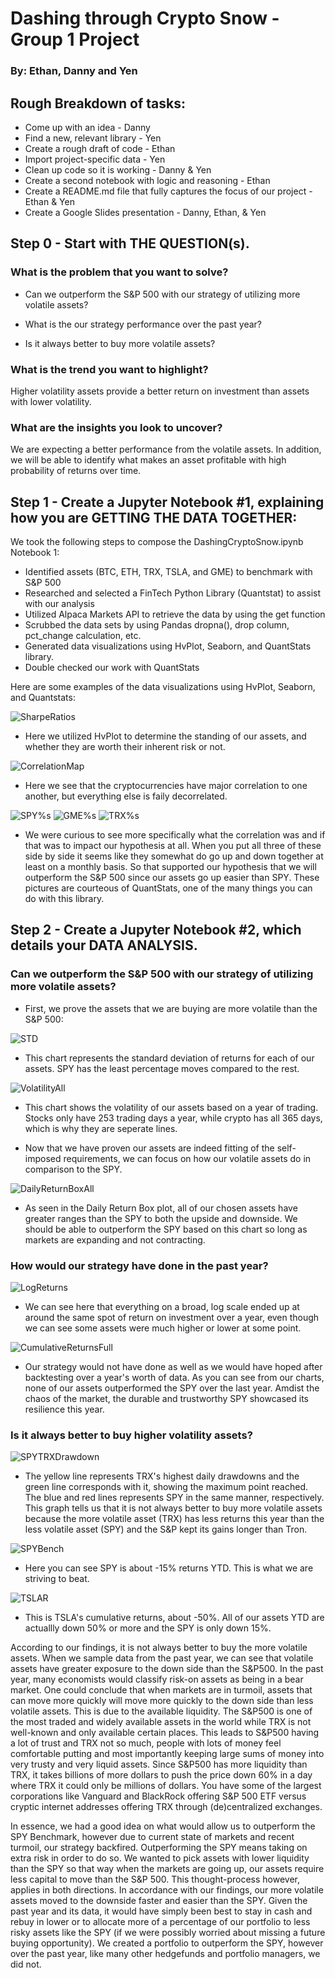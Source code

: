 # Dashing through Crypto Snow - Group 1 Project
### By: Ethan, Danny and Yen
## Rough Breakdown of tasks:
* Come up with an idea - Danny
* Find a new, relevant library - Yen
* Create a rough draft of code - Ethan
* Import project-specific data - Yen
* Clean up code so it is working - Danny & Yen
* Create a second notebook with logic and reasoning - Ethan
* Create a README.md file that fully captures the focus of our project - Ethan & Yen
* Create a Google Slides presentation - Danny, Ethan, & Yen

## Step 0 - Start with THE QUESTION(s).
### What is the problem that you want to solve?
* Can we outperform the S&P 500 with our strategy of utilizing more volatile assets?

* What is the our strategy performance over the past year?

* Is it always better to buy more volatile assets? 

### What is the trend you want to highlight?
Higher volatility assets provide a better return on investment than assets with lower volatility. 

### What are the insights you look to uncover?
We are expecting a better performance from the volatile assets. In addition, we will be able to identify what makes an asset profitable with high probability of returns over time.

## Step 1 - Create a Jupyter Notebook #1, explaining how you are GETTING THE DATA TOGETHER:
We took the following steps to compose the DashingCryptoSnow.ipynb Notebook 1: 
* Identified assets (BTC, ETH, TRX, TSLA, and GME) to benchmark with S&P 500
* Researched and selected a FinTech Python Library (Quantstat) to assist with our analysis
* Utilized Alpaca Markets API to retrieve the data by using the get function
* Scrubbed the data sets by using Pandas dropna(), drop column, pct_change calculation, etc.  
* Generated data visualizations using HvPlot, Seaborn, and QuantStats library.
* Double checked our work with QuantStats

Here are some examples of the data visualizations using HvPlot, Seaborn, and Quantstats: 

![SharpeRatios](../Image/SharpeRatiosAll2.png)
* Here we utilized HvPlot to determine the standing of our assets, and whether they are worth their inherent risk or not. 

![CorrelationMap](../Image/CorrelationHeatMap.png)
* Here we see that the cryptocurrencies have major correlation to one another, but everything else is faily decorrelated. 

![SPY%s](../Image/SPYMonthly.png)
![GME%s](../Image/GMEMonthly.png)
![TRX%s](../Image/TRXMonthly.png)
* We were curious to see more specifically what the correlation was and if that was to impact our hypothesis at all. When you put all three of these side by side it seems like they somewhat do go up and down together at least on a monthly basis. So that supported our hypothesis that we will outperform the S&P 500 since our assets go up easier than SPY. These pictures are courteous of QuantStats, one of the many things you can do with this library. 

## Step 2 - Create a Jupyter Notebook #2, which details your DATA ANALYSIS.
### Can we outperform the S&P 500 with our strategy of utilizing more volatile assets?
* First, we prove the assets that we are buying are more volatile than the S&P 500:

![STD](../Image/STDAll.png)
* This chart represents the standard deviation of returns for each of our assets. SPY has the least percentage moves compared to the rest.

![VolatilityAll](../Image/VolatilityBoth.png)
* This chart shows the volatility of our assets based on a year of trading. Stocks only have 253 trading days a year, while crypto has all 365 days, which is why they are seperate lines.

* Now that we have proven our assets are indeed fitting of the self-imposed requirements, we can focus on how our volatile assets do in comparison to the SPY.

![DailyReturnBoxAll](../Image/DailyBoxPlotAll.png)

* As seen in the Daily Return Box plot, all of our chosen assets have greater ranges than the SPY to both the upside and downside. We should be able to outperform the SPY based on this chart so long as markets are expanding and not contracting.

### How would our strategy have done in the past year?

![LogReturns](../Image/LogReturnAll.png)
* We can see here that everything on a broad, log scale ended up at around the same spot of return on investment over a year, even though we can see some assets were much higher or lower at some point. 

![CumulativeReturnsFull](../Image/Total_CReturns.png)

* Our strategy would not have done as well as we would have hoped after backtesting over a year's worth of data. As you can see from our charts, none of our assets outperformed the SPY over the last year. Amdist the chaos of the market, the durable and trustworthy SPY showcased its resilience this year. 

### Is it always better to buy higher volatility assets? 

![SPYTRXDrawdown](../Image/SPY_TRX_drawdown.png)
* The yellow line represents TRX's highest daily drawdowns and the green line corresponds with it, showing the maximum point reached. The blue and red lines represents SPY in the same manner, respectively. This graph tells us that it is not always better to buy more volatile assets because the more volatile asset (TRX) has less returns this year than the less volatile asset (SPY) and the S&P kept its gains longer than Tron. 

![SPYBench](../Image/SPYBenchmark.png)
* Here you can see SPY is about -15% returns YTD. This is what we are striving to beat.

![TSLAR](../Image/TSLA_return.png)
* This is TSLA's cumulative returns, about -50%. All of our assets YTD are actuallly down 50% or more and the SPY is only down 15%. 

According to our findings, it is not always better to buy the more volatile assets. When we sample data from the past year, we can see that volatile assets have greater exposure to the down side than the S&P500. In the past year, many economists would classify risk-on assets as being in a bear market. One could conclude that when markets are in turmoil, assets that can move more quickly will move more quickly to the down side than less volatile assets. This is due to the available liquidity. The S&P500 is one of the most traded and widely available assets in the world while TRX is not well-known and only available certain places. This leads to S&P500 having a lot of trust and TRX not so much, people with lots of money feel comfortable putting and most importantly keeping large sums of money into very trusty and very liquid assets. Since S&P500 has more liquidity than TRX, it takes billions of more dollars to push the price down 60% in a day where TRX it could only be millions of dollars. You have some of the largest corporations like Vanguard and BlackRock offering S&P 500 ETF versus cryptic internet addresses offering TRX through (de)centralized exchanges. 

In essence, we had a good idea on what would allow us to outperform the SPY Benchmark, however due to current state of markets and recent turmoil, our strategy backfired. Outperforming the SPY means taking on extra risk in order to do so. We wanted to pick assets with lower liquidity than the SPY so that way when the markets are going up, our assets require less capital to move than the S&P 500. This thought-process however, applies in both directions. In accordance with our findings, our more volatile assets moved to the downside faster and easier than the SPY. Given the past year and its data, it would have simply been best to stay in cash and rebuy in lower or to allocate more of a percentage of our portfolio to less risky assets like the SPY (if we were possibly worried about missing a future buying opportunity). We created a portfolio to outperform the SPY, however over the past year, like many other hedgefunds and portfolio managers, we did not.